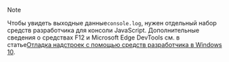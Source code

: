 > [!NOTE]
> Чтобы увидеть выходные данные`console.log`, нужен отдельный набор средств разработчика для консоли JavaScript. Дополнительные сведения о средствах F12 и Microsoft Edge DevTools см. в статье[Отладка надстроек с помощью средств разработчика в Windows 10](../testing/debug-add-ins-using-f12-developer-tools-on-windows-10.md).